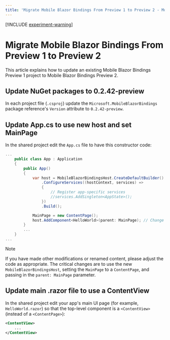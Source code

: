 ```yaml
---
title: 'Migrate Mobile Blazor Bindings From Preview 1 to Preview 2 - Mobile Blazor Bindings'
---
```


[!INCLUDE [experiment-warning](../includes/experiment-warning.md)]

# Migrate Mobile Blazor Bindings From Preview 1 to Preview 2

This article explains how to update an existing Mobile Blazor Bindings Preview 1 project to Mobile Blazor Bindings Preview 2.

## Update NuGet packages to 0.2.42-preview

In each project file (`.csproj`) update the `Microsoft.MobileBlazorBindings` package reference's `Version` attribute to `0.2.42-preview`.

## Update App.cs to use new host and set MainPage

In the shared project edit the `App.cs` file to have this constructor code:

```csharp
...
    public class App : Application
    {
        public App()
        {
            var host = MobileBlazorBindingsHost.CreateDefaultBuilder()
                .ConfigureServices((hostContext, services) =>
                {
                    // Register app-specific services
                    //services.AddSingleton<AppState>();
                })
                .Build();

            MainPage = new ContentPage();
            host.AddComponent<HelloWorld>(parent: MainPage); // Change 'HelloWorld' to your app's main UI page
        }
        ...
    }
...
```

> [!NOTE]
   > If you have made other modifications or renamed content, please adjust the code as appropriate. The critical changes are to use the new `MobileBlazorBindingsHost`, setting the `MainPage` to a `ContentPage`, and passing in the `parent: MainPage` parameter.

## Update main .razor file to use a ContentView

In the shared project edit your app's main UI page (for example, `HelloWorld.razor`) so that the top-level component is a `<ContentView>` (instead of a `<ContentPage>`):

```xml
<ContentView>
    ...
</ContentView>
```
